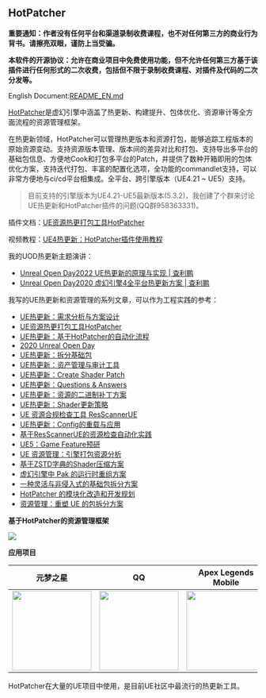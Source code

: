 ## HotPatcher
**重要通知：作者没有任何平台和渠道录制收费课程，也不对任何第三方的商业行为背书。请擦亮双眼，谨防上当受骗。**

**本软件的开源协议：允许在商业项目中免费使用功能，但不允许任何第三方基于该插件进行任何形式的二次收费，包括但不限于录制收费课程、对插件及代码的二次分发等。**

English Document:[README_EN.md](https://github.com/hxhb/HotPatcher/blob/master/README_EN.md)

[HotPatcher](https://github.com/hxhb/HotPatcher)是虚幻引擎中涵盖了热更新、构建提升、包体优化、资源审计等全方面流程的资源管理框架。

在热更新领域，HotPatcher可以管理热更版本和资源打包，能够追踪工程版本的原始资源变动。支持资源版本管理、版本间的差异对比和打包、支持导出多平台的基础包信息、方便地Cook和打包多平台的Patch，并提供了数种开箱即用的包体优化方案，支持迭代打包、丰富的配置化选项，全功能的commandlet支持，可以非常方便地与ci/cd平台相集成。全平台、跨引擎版本（UE4.21 ~ UE5）支持。

>目前支持的引擎版本为UE4.21-UE5最新版本(5.3.2)，我创建了个群来讨论UE热更新和HotPatcher插件的问题(QQ群958363331)。

插件文档：[UE资源热更打包工具HotPatcher](https://imzlp.com/posts/17590/)

视频教程：[UE4热更新：HotPatcher插件使用教程](https://www.bilibili.com/video/BV1Tz4y197tR/)

我的UOD热更新主题演讲：
- [Unreal Open Day2022 UE热更新的原理与实现 | 查利鹏](https://www.bilibili.com/video/BV1d841187Pt/?zw)
- [Unreal Open Day2020 虚幻引擎4全平台热更新方案 | 查利鹏](https://www.bilibili.com/video/BV1ir4y1c76g)

我写的UE热更新和资源管理的系列文章，可以作为工程实践的参考：

- [UE热更新：需求分析与方案设计](https://imzlp.com/posts/17371)
- [UE资源热更打包工具HotPatcher](https://imzlp.com/posts/17590/)
- [UE热更新：基于HotPatcher的自动化流程](https://imzlp.com/posts/10938/)
- [2020 Unreal Open Day](https://imzlp.com/posts/11043/)
- [UE热更新：拆分基础包](https://imzlp.com/posts/13765/)
- [UE热更新：资产管理与审计工具](https://imzlp.com/posts/3675)
- [UE热更新：Create Shader Patch](https://imzlp.com/posts/5867/)
- [UE热更新：Questions & Answers](https://imzlp.com/posts/16895/)
- [UE热更新：资源的二进制补丁方案](https://imzlp.com/posts/25136/)
- [UE热更新：Shader更新策略](https://imzlp.com/posts/15810/)
- [UE 资源合规检查工具 ResScannerUE](https://imzlp.com/posts/11750/)
- [UE热更新：Config的重载与应用](https://imzlp.com/posts/9028/)
- [基于ResScannerUE的资源检查自动化实践](https://imzlp.com/posts/20376/)
- [UE5：Game Feature预研](https://imzlp.com/posts/17658/)
- [UE 资源管理：引擎打包资源分析](https://imzlp.com/posts/22570/)
- [基于ZSTD字典的Shader压缩方案](https://imzlp.com/posts/24725/)
- [虚幻引擎中 Pak 的运行时重组方案](https://imzlp.com/posts/12188/)
- [一种灵活与非侵入式的基础包拆分方案](https://imzlp.com/posts/24350/)
- [HotPatcher 的模块化改造和开发规划](https://imzlp.com/posts/30178/)
- [资源管理：重塑 UE 的包拆分方案](https://imzlp.com/posts/37036/)

**基于HotPatcher的资源管理框架**

![](https://img.imzlp.com/imgs/zlp/picgo/2021/20220526194731.png)

**应用项目**

|                                               元梦之星                                                |                                                  QQ                                                   |                                          Apex Legends Mobile                                          |                                            WitiSports                                             |                                              MOSSAI                                               | 二之国：交错世界|                                                                                       
| :-----------------------------------------------------------------------------------------------: | :---------------------------------------------------------------------------------------------------: | :---------------------------------------------------------------------------------------------------: | :-----------------------------------------------------------------------------------------------: | :-----------------------------------------------------------------------------------------------: | :-----------------------------------------------------------------------------------------------: |
| <img src="https://img.imzlp.com/imgs/zlp/picgo/2023/12/15/103025.png" height="160" width="160" /> | <img src="https://img.imzlp.com/imgs/zlp/picgo/2022/202207280953994.webp" height="160" width="160" /> | <img src="https://img.imzlp.com/imgs/zlp/picgo/2022/202207280956642.webp" height="160" width="160" /> | <img src="https://img.imzlp.com/imgs/zlp/picgo/2023/12/18/122654.png" height="160" width="160" /> | <img src="https://img.imzlp.com/imgs/zlp/picgo/2023/12/18/124705.png" height="160" width="160" /> | <img src="https://img.imzlp.com/imgs/zlp/picgo/2024/02/28/103324.png" height="160" width="160" /> |

HotPatcher在大量的UE项目中使用，是目前UE社区中最流行的热更新工具。